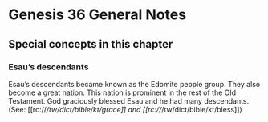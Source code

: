 # Genesis 36 General Notes
## Special concepts in this chapter

### Esau’s descendants
Esau’s descendants became known as the Edomite people group. They also become a great nation. This nation is prominent in the rest of the Old Testament. God graciously blessed Esau and he had many descendants. (See: [[rc://*/tw/dict/bible/kt/grace]] and [[rc://*/tw/dict/bible/kt/bless]])